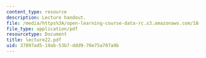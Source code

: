 ```yaml
---
content_type: resource
description: Lecture handout.
file: /media/https%3A/open-learning-course-data-rc.s3.amazonaws.com/18-330-introduction-to-numerical-analysis-spring-2004/37897ad519ab53b7ddd970e75a707a9b_lecture22.pdf
file_type: application/pdf
resourcetype: Document
title: lecture22.pdf
uid: 37897ad5-19ab-53b7-ddd9-70e75a707a9b
---
```

